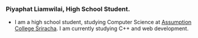 ### Piyaphat Liamwilai, High School Student.
- I am a high school student, studying Computer Science at [Assumption College Sriracha](https://www.acs.ac.th/). I am currently studying C++ and web development.

